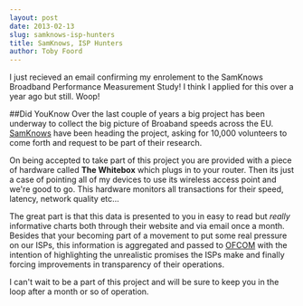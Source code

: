 ```yaml
---
layout: post
date: 2013-02-13
slug: samknows-isp-hunters
title: SamKnows, ISP Hunters
author: Toby Foord
---
```


I just recieved an email confirming my enrolement to the SamKnows Broadband Performance Measurement Study! I think I applied for this over a year ago but still. Woop!

##Did YouKnow
Over the last couple of years a big project has been underway to collect the big picture of Broaband speeds across the EU.
[SamKnows][samknows] have been heading the project, asking for 10,000 volunteers to come forth and request to be part of their research.

On being accepted to take part of this project you are provided with a piece of hardware called **The Whitebox** which plugs in to your router. Then its just a case of pointing all of my devices to use its wireless access point and we're good to go. This hardware monitors all transactions for their speed, latency, network quality etc...

The great part is that this data is presented to you in easy to read but *really* informative charts both through their website and via email once a month. Besides that your becoming part of a movement to put some real pressure on our ISPs, this information is aggregated and passed to [OFCOM][ofcom] with the intention of highlighting the unrealistic promises the ISPs make and finally forcing improvements in transparency of their operations.

I can't wait to be a part of this project and will be sure to keep you in the loop after a month or so of operation.

[samknows]:http://www.samknows.com
[ofcom]:http://consumers.ofcom.org.uk/2010/04/help-us-test-broadband-speed-claims/